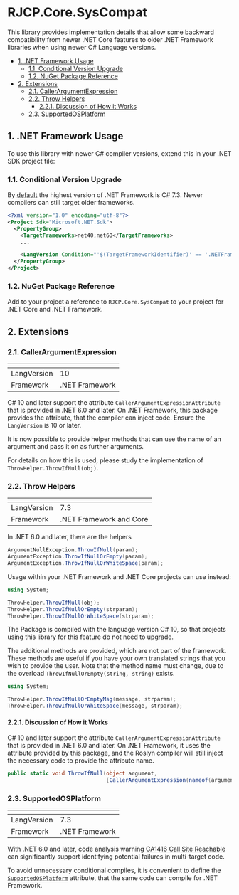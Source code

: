 # RJCP.Core.SysCompat <!-- omit in toc -->

This library provides implementation details that allow some backward
compatibility from newer .NET Core features to older .NET Framework libraries
when using newer C# Language versions.

- [1. .NET Framework Usage](#1-net-framework-usage)
  - [1.1. Conditional Version Upgrade](#11-conditional-version-upgrade)
  - [1.2. NuGet Package Reference](#12-nuget-package-reference)
- [2. Extensions](#2-extensions)
  - [2.1. CallerArgumentExpression](#21-callerargumentexpression)
  - [2.2. Throw Helpers](#22-throw-helpers)
    - [2.2.1. Discussion of How it Works](#221-discussion-of-how-it-works)
  - [2.3. SupportedOSPlatform](#23-supportedosplatform)

## 1. .NET Framework Usage

To use this library with newer C# compiler versions, extend this in your .NET
SDK project file:

### 1.1. Conditional Version Upgrade

By
[default](https://learn.microsoft.com/en-us/dotnet/csharp/language-reference/configure-language-version)
the highest version of .NET Framework is C# 7.3. Newer compilers can still
target older frameworks.

```xml
<?xml version="1.0" encoding="utf-8"?>
<Project Sdk="Microsoft.NET.Sdk">
  <PropertyGroup>
    <TargetFrameworks>net40;net60</TargetFrameworks>
    ...

    <LangVersion Condition="'$(TargetFrameworkIdentifier)' == '.NETFramework'">10</LangVersion>
  </PropertyGroup>
</Project>
```

### 1.2. NuGet Package Reference

Add to your project a reference to `RJCP.Core.SysCompat` to your project for
.NET Core and .NET Framework.

## 2. Extensions

### 2.1. CallerArgumentExpression

| <!-- -->    | <!-- -->       |
| ----------- | -------------- |
| LangVersion | 10             |
| Framework   | .NET Framework |

C# 10 and later support the attribute `CallerArgumentExpressionAttribute` that
is provided in .NET 6.0 and later. On .NET Framework, this package provides the
attribute, that the compiler can inject code. Ensure the `LangVersion` is 10 or
later.

It is now possible to provide helper methods that can use the name of an
argument and pass it on as further arguments.

For details on how this is used, please study the implementation of
`ThrowHelper.ThrowIfNull(obj)`.

### 2.2. Throw Helpers

| <!-- -->    | <!-- -->                |
| ----------- | ----------------------- |
| LangVersion | 7.3                     |
| Framework   | .NET Framework and Core |

In .NET 6.0 and later, there are the helpers

```csharp
ArgumentNullException.ThrowIfNull(param);
ArgumentException.ThrowIfNullOrEmpty(param);
ArgumentException.ThrowIfNullOrWhiteSpace(param);
```

Usage within your .NET Framework and .NET Core projects can use instead:

```csharp
using System;

ThrowHelper.ThrowIfNull(obj);
ThrowHelper.ThrowIfNullOrEmpty(strparam);
ThrowHelper.ThrowIfNullOrWhiteSpace(strparam);
```

The Package is compiled with the language version C# 10, so that projects using
this library for this feature do not need to upgrade.

The additional methods are provided, which are not part of the framework. These
methods are useful if you have your own translated strings that you wish to
provide the user. Note that the method name must change, due to the overload
`ThrowIfNullOrEmpty(string, string)` exists.

```csharp
using System;

ThrowHelper.ThrowIfNullOrEmptyMsg(message, strparam);
ThrowHelper.ThrowIfNullOrWhiteSpace(message, strparam);
```

#### 2.2.1. Discussion of How it Works

C# 10 and later support the attribute `CallerArgumentExpressionAttribute` that
is provided in .NET 6.0 and later. On .NET Framework, it uses the attribute
provided by this package, and the Roslyn compiler will still inject the
necessary code to provide the attribute name.

```csharp
public static void ThrowIfNull(object argument,
                               [CallerArgumentExpression(nameof(argument))] string paramName = null)
```

### 2.3. SupportedOSPlatform

| <!-- -->    | <!-- -->       |
| ----------- | -------------- |
| LangVersion | 7.3            |
| Framework   | .NET Framework |

With .NET 6.0 and later, code analysis warning [CA1416 Call Site
Reachable](https://learn.microsoft.com/en-us/dotnet/fundamentals/code-analysis/quality-rules/ca1416)
can significantly support identifying potential failures in multi-target code.

To avoid unnecessary conditional compiles, it is convenient to define the
[`SupportedOSPlatform`](https://learn.microsoft.com/en-us/dotnet/api/system.runtime.versioning.supportedosplatformattribute?view=net-8.0)
attribute, that the same code can compile for .NET Framework.
